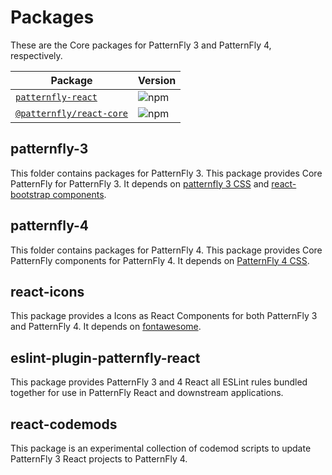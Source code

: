 # Packages

These are the Core packages for PatternFly 3 and PatternFly 4, respectively.

| Package | Version |
|--------|-------|
[`patternfly-react`](/packages/patternfly-3) | ![npm](https://img.shields.io/npm/v/patternfly-react.svg?style=for-the-badge)
[`@patternfly/react-core`](/packages/patternfly-4) | ![npm](https://img.shields.io/npm/v/@patternfly/react-core.svg?style=for-the-badge)


## patternfly-3

This folder contains packages for PatternFly 3. This package provides Core PatternFly for PatternFly 3. It depends on [patternfly 3 CSS](https://github.com/patternfly/patternfly) and [react-bootstrap components](https://react-bootstrap.github.io/).

## patternfly-4

This folder contains packages for PatternFly 4. This package provides Core PatternFly components for PatternFly 4. It depends on [PatternFly 4 CSS](https://github.com/patternfly/patternfly-next).

## react-icons

This package provides a Icons as React Components for both PatternFly 3 and PatternFly 4. It depends on [fontawesome](https://fontawesome.com/).

## eslint-plugin-patternfly-react

This package provides PatternFly 3 and 4 React all ESLint rules bundled together for use in PatternFly React and downstream applications.

## react-codemods

This package is an experimental collection of codemod scripts to update PatternFly 3 React projects to PatternFly 4.
